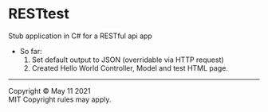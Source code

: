 # RESTtest
Stub application in C# for a RESTful api app

- So far:
  1. Set default output to JSON (overridable via HTTP request)
  2. Created Hello World Controller, Model and test HTML page.

---

Copyright © May 11 2021 <br/>
MIT Copyright rules may apply.
